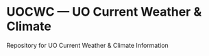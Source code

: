 # UOCWC — UO Current Weather &amp; Climate

Repository for UO Current Weather & Climate Information
